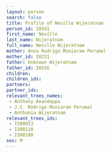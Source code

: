 ```yaml
---
layout: person
search: false
title: Profile of Neville Wijeratnam
person_id: I0341
first_name: Neville
last_name: Wijeratnam
full_name: Neville Wijeratnam
mother: Anna Rodrigo Muniaram Perumal
mother_id: I0231
father: Unknown Wijeratnam
father_id: I0336
children:
children_ids:
partners:
partner_ids:
relevant_trees_names:
 - Anthony Anandappa
 - J.C. Rodrigo Muniaram Perumal
 - Anthonia Wijeratnam
relevant_trees_ids:
 - I500013
 - I500110
 - I500100
sex: M
---
```



